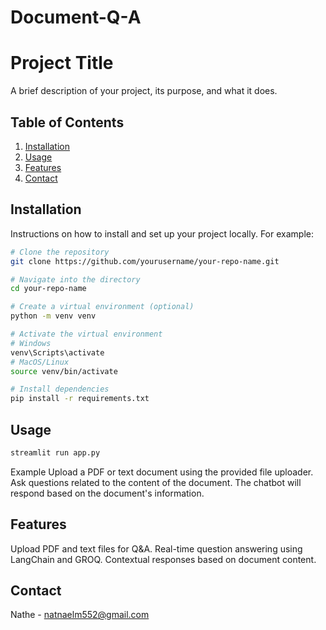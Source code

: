 ﻿# Document-Q-A
# Project Title

A brief description of your project, its purpose, and what it does.

## Table of Contents

1. [Installation](#installation)
2. [Usage](#usage)
3. [Features](#features)
4. [Contact](#contact)

## Installation

Instructions on how to install and set up your project locally. For example:

```bash
# Clone the repository
git clone https://github.com/yourusername/your-repo-name.git

# Navigate into the directory
cd your-repo-name

# Create a virtual environment (optional)
python -m venv venv

# Activate the virtual environment
# Windows
venv\Scripts\activate
# MacOS/Linux
source venv/bin/activate

# Install dependencies
pip install -r requirements.txt

```
## Usage
```bash
streamlit run app.py
```
Example
Upload a PDF or text document using the provided file uploader.
Ask questions related to the content of the document.
The chatbot will respond based on the document's information.

## Features

Upload PDF and text files for Q&A.
Real-time question answering using LangChain and GROQ.
Contextual responses based on document content.

## Contact
Nathe - natnaelm552@gmail.com
